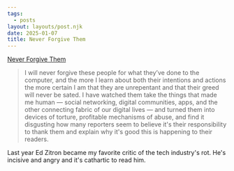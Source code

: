 ```yaml
---
tags:
  - posts
layout: layouts/post.njk
date: 2025-01-07
title: Never Forgive Them
---
```


[Never Forgive Them](https://www.wheresyoured.at/never-forgive-them/)

> I will never forgive these people for what they’ve done to the computer, and the more I learn about both their intentions and actions the more certain I am that they are unrepentant and that their greed will never be sated. I have watched them take the things that made me human — social networking, digital communities, apps, and the other connecting fabric of our digital lives — and turned them into devices of torture, profitable mechanisms of abuse, and find it disgusting how many reporters seem to believe it's their responsibility to thank them and explain why it's good this is happening to their readers.

Last year Ed Zitron became my favorite critic of the tech industry's rot. He's incisive and angry and it's cathartic to read him.